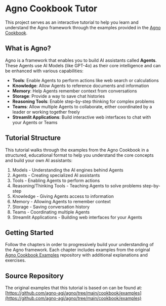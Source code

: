 # Agno Cookbook Tutor

This project serves as an interactive tutorial to help you learn and understand the Agno framework through the examples provided in the [Agno Cookbook](https://github.com/agno-agi/agno/tree/main/cookbook/examples).

## What is Agno?

Agno is a framework that enables you to build AI assistants called **Agents**. These Agents use AI Models (like GPT-4o) as their core intelligence and can be enhanced with various capabilities:

- **Tools**: Enable Agents to perform actions like web search or calculations
- **Knowledge**: Allow Agents to reference documents and information
- **Memory**: Help Agents remember context from conversations
- **Storage**: Provide a way to save chat histories
- **Reasoning Tools**: Enable step-by-step thinking for complex problems
- **Teams**: Allow multiple Agents to collaborate, either coordinated by a leader or working together freely
- **Streamlit Applications**: Build interactive web interfaces to chat with your Agents or Teams

## Tutorial Structure

This tutorial walks through the examples from the Agno Cookbook in a structured, educational format to help you understand the core concepts and build your own AI assistants:

1. Models - Understanding the AI engines behind Agents
2. Agents - Creating specialized AI assistants
3. Tools - Enabling Agents to perform actions
4. Reasoning/Thinking Tools - Teaching Agents to solve problems step-by-step
5. Knowledge - Giving Agents access to information
6. Memory - Allowing Agents to remember context
7. Storage - Saving conversation history
8. Teams - Coordinating multiple Agents
9. Streamlit Applications - Building web interfaces for your Agents

## Getting Started

Follow the chapters in order to progressively build your understanding of the Agno framework. Each chapter includes examples from the original [Agno Cookbook Examples](https://github.com/agno-agi/agno/tree/main/cookbook/examples) repository with additional explanations and exercises.

## Source Repository

The original examples that this tutorial is based on can be found at: [https://github.com/agno-agi/agno/tree/main/cookbook/examples](https://github.com/agno-agi/agno/tree/main/cookbook/examples)